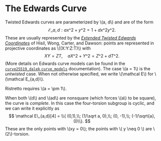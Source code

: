 # The Edwards Curve

Twisted Edwards curves are parameterized by \\(a, d\\) and are of the form
$$
\mathcal E\_{a,d} : ax\^2 + y\^2 = 1 + dx\^2y\^2.
$$
These are usually represented by the [_Extended Twisted Edwards
Coordinates_][hwcd_edwards] of Hisil, Wong, Carter, and Dawson: points are
represented in projective coordinates as  \\((X:Y:Z:T)\\) with
$$
XY = ZT, \quad aX\^2 + Y\^2 = Z\^2 + dT\^2.
$$
(More details on Edwards curve models can be found in the [`curve25519_dalek`
`curve_models`][curve_models] documentation).  The case \\(a = 1\\) is the
_untwisted_ case.  When not otherwise specified, we write \\(\mathcal E\\) for
\\(\mathcal E\_{a,d}\\).

Ristretto requires \\(a = \pm 1\\).

When both \\(d\\) and \\(ad\\) are nonsquare (which forces \\(a\\) to be
square), the curve is *complete*.  In this case the four-torsion subgroup is
cyclic, and we can write it explicitly as
$$
\mathcal E\_{a,d}[4] = \\{ (0,1),\\; (1/\sqrt a, 0),\\; (0, -1),\\; (-1/\sqrt{a}, 0)\\}.
$$
These are the only points with \\(xy = 0\\); the points with
\\( y \neq 0 \\) are \\(2\\)-torsion.

[hwcd_edwards]: https://eprint.iacr.org/2008/522.pdf
[curve_models]: https://doc-internal.dalek.rs/curve25519_dalek/curve_models/index.html
